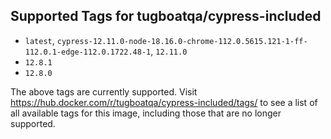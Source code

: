 ## Supported Tags for tugboatqa/cypress-included

* `latest`, `cypress-12.11.0-node-18.16.0-chrome-112.0.5615.121-1-ff-112.0.1-edge-112.0.1722.48-1`, `12.11.0`
* `12.8.1`
* `12.8.0`

The above tags are currently supported. Visit https://hub.docker.com/r/tugboatqa/cypress-included/tags/ to see a list of all available tags for this image, including those that are no longer supported.
